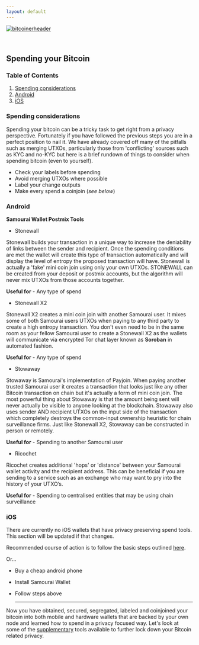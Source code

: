 ```yaml
---
layout: default
---
```


[![bitcoinerheader](https://raw.githubusercontent.com/BitcoinQnA/BitcoinPrivacyGuide/master/assets/images/BPDG.png)](https://bitcoinprivacy.guide)

<br/>

## Spending your Bitcoin

### Table of Contents

1.  [Spending considerations](#spending-considerations)
2.  [Android](#android)
3.  [iOS](#ios)

### Spending considerations

Spending your bitcoin can be a tricky task to get right from a privacy perspective. Fortunately if you have followed the previous steps you are in a perfect position to nail it. We have already covered off many of the pitfalls such as merging UTXOs, particularly those from 'conflicting' sources such as KYC and no-KYC but here is a brief rundown of things to consider when spending bitcoin (even to yourself).

* Check your labels before spending
* Avoid merging UTXOs where possible
* Label your change outputs
* Make every spend a coinjoin (*see below*)


### Android 

**Samourai Wallet Postmix Tools**

* Stonewall

Stonewall builds your transaction in a unique way to increase the deniability of links between the sender and recipient. Once the spending conditions are met the wallet will create this type of transaction automatically and will display the level of entropy the proposed transaction will have. Stonewall is actually a 'fake' mini coin join using only your own UTXOs. STONEWALL can be created from your deposit or postmix accounts, but the algorithm will never mix UTXOs from those accounts together.

**Useful for** - Any type of spend

* Stonewall X2

Stonewall X2 creates a mini coin join with another Samourai user. It mixes some of both Samourai users UTXOs when paying to any third party to create a high entropy transaction. You don't even need to be in the same room as your fellow Samourai user to create a Stonewall X2 as the wallets will communicate via encrypted Tor chat layer known as **Soroban** in automated fashion.

**Useful for** - Any type of spend

* Stowaway

Stowaway is Samourai's implementation of Payjoin. When paying another trusted Samourai user it creates a transaction that looks just like any other Bitcoin transaction on chain but it's actually a form of mini coin join. The most powerful thing about Stowaway is that the amount being sent will never actually be visible to anyone looking at the blockchain. Stowaway also uses sender AND recipient UTXOs on the input side of the transaction which completely destroys the common-input ownership heuristic for chain surveillance firms. Just like Stonewall X2, Stowaway can be constructed in person or remotely.

**Useful for** - Spending to another Samourai user


* Ricochet

Ricochet creates additional 'hops' or 'distance' between your Samourai wallet activity and the recipient address. This can be beneficial if you are sending to a service such as an exchange who may want to pry into the history of your UTXO’s.

**Useful for** - Spending to centralised entities that may be using chain surveillance


### iOS

There are currently no iOS wallets that have privacy preserving spend tools. This section will be updated if that changes. 

Recommended course of action is to follow the basic steps outlined [here](#spending-considerations). 

Or...

* Buy a cheap android phone
* Install Samourai Wallet
* Follow steps above
  
  ***
  
Now you have obtained, secured, segregated, labeled and coinjoined your bitcoin into both mobile and hardware wallets that are backed by your own node and learned how to spend in a privacy focused way. Let's look at some of the [supplementary](https://bitcoinprivacy.guide/supplementary.html) tools available to further lock down your Bitcoin related privacy.
